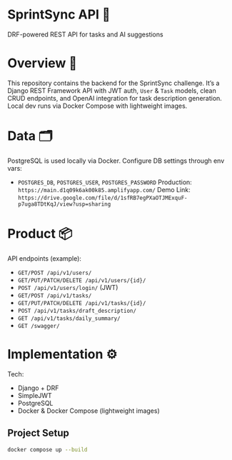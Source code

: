 # SprintSync API 🐍
DRF-powered REST API for tasks and AI suggestions

# Overview 📗
This repository contains the backend for the SprintSync challenge. It’s a Django REST Framework API with JWT auth, `User` & `Task` models, clean CRUD endpoints, and OpenAI integration for task description generation. Local dev runs via Docker Compose with lightweight images.

# Data 🗂️
PostgreSQL is used locally via Docker. Configure DB settings through env vars:
- `POSTGRES_DB`, `POSTGRES_USER`, `POSTGRES_PASSWORD`
Production: `https://main.d1q09k6ak00k85.amplifyapp.com/`
Demo Link: `https://drive.google.com/file/d/1sfRB7egPXaOTJMExquF-p7uga8TDtKqJ/view?usp=sharing`

# Product 📦
API endpoints (example):
- `GET/POST /api/v1/users/`
- `GET/PUT/PATCH/DELETE /api/v1/users/{id}/`
- `POST /api/v1/users/login/` (JWT)
- `GET/POST /api/v1/tasks/`
- `GET/PUT/PATCH/DELETE /api/v1/tasks/{id}/`
- `POST /api/v1/tasks/draft_description/` 
- `GET /api/v1/tasks/daily_summary/` 
- `GET /swagger/`

# Implementation ⚙️
Tech:
- Django + DRF
- SimpleJWT
- PostgreSQL
- Docker & Docker Compose (lightweight images)

## Project Setup 
```bash
docker compose up --build
```
